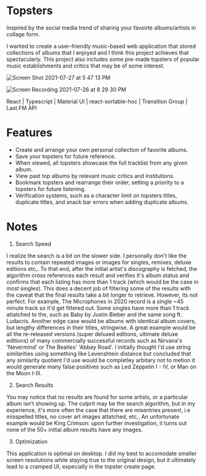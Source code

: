 # Topsters 

Inspired by the social media trend of sharing your favoirte albums/artists in collage form. 

I wanted to create a user-friendly music-based web application that stored collections of albums that I enjoyed and I think this project achieves that spectacularly. This project also includes some pre-made topsters of popular music establishments and critics that may be of some interest. 

![Screen Shot 2021-07-27 at 5 47 13 PM](https://user-images.githubusercontent.com/66833914/127237305-ba243164-b4ed-4349-80b4-9b701033a6d4.jpg)



![Screen Recording 2021-07-26 at 8 29 30 PM](https://user-images.githubusercontent.com/66833914/127236649-bdae2fe9-b745-4915-84c9-bdd268f12cd1.gif)


  React |
  Typescript |
  Material UI |
  react-sortable-hoc |
  Transition Group |
  Last.FM API
  
  # Features
  * Create and arrange your own personal collection of favorite albums.
  * Save your topsters for future reference.
  * When viewed, all topsters showcase the full tracklist from any given album.
  * View past top albums by relevant music critics and institutions.
  * Bookmark topsters and rearrange their order, setting a priority to a topsters for future listening.
  * Verification systems, such as a character limit on topsters titles, duplicate titles, and snack bar errors when adding duplicate albums.
  
  # Notes
  1. Search Speed

  I realize the search is a bit on the slower side. I personally don't like the results to contain repeated images or images for singles, remixes, deluxe editions etc,. To that end, after the initial artist's discography is fetched, the algorithm cross references each result and verifies it's album status and confirms that each listing has more than 1 track (which would be the case in most singles). This does a decent job of filtering some of the results with the caveat that the final results take a bit longer to retrieve. However, its not perfect. For example, The Microphones in 2020 record is a single ~45 minute track so it'd get filtered out. Some singles have more than 1 track attatched to the, such as Baby by Justin Bieber and the same song ft. Ludacris. Another edge case would be albums with identical album covers, but lengthy differences in their titles, stringwise. A great example would be all the re-released versions (super deluxed editions, ultimate deluxe editions) of many commercially successful records such as Nirvana's 'Nevermind' or The Beatles' 'Abbey Road'. I initially thought I'd use string similarities using something like Levenshtein distance but concluded that any similarity quotient I'd use would be completley arbitary not to metion it would generate many false positives such as Led Zeppelin I - IV, or Man on the Moon I-III.
  
 2. Search Results
 
  You may notice that no results are found for some artists, or a particular album isn't showing up. The culprit may be the search algorithm, but in my experience, it's more often the case that there are misentries present, i.e misspelled titles, no cover art images attatched, etc,. An unfortunate example would be King Crimson: upon further investigation, it turns out none of the 50+ initial album results have any images. 
 
 3. Optimization

  This application is optimal on desktop. I did my best to accomodate smaller screen resolutions while staying true to the original design, but it ultimately lead to a cramped UI, especially in the topster create page. 
